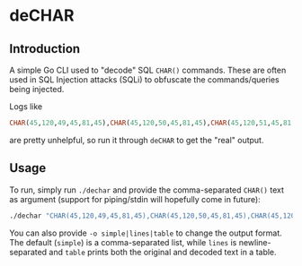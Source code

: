 # deCHAR

## Introduction

A simple Go CLI used to "decode" SQL `CHAR()` commands. These are often used in SQL Injection attacks (SQLi) to obfuscate the commands/queries being injected.

Logs like

```sql
CHAR(45,120,49,45,81,45),CHAR(45,120,50,45,81,45),CHAR(45,120,51,45,81,45),CHAR(45,120,52,45,81,45),CHAR(45,120,53,45,81,45),CHAR(45,120,54,45,81,45),CHAR(45,120,55,45,81,45),...
```

are pretty unhelpful, so run it through `deCHAR` to get the "real" output.

## Usage

To run, simply run `./dechar` and provide the comma-separated `CHAR()` text as argument (support for piping/stdin will hopefully come in future):

```bash
./dechar "CHAR(45,120,49,45,81,45),CHAR(45,120,50,45,81,45),CHAR(45,120,51,45,81,45)"
```

You can also provide `-o simple|lines|table` to change the output format. The default (`simple`) is a comma-separated list, while `lines` is newline-separated and `table` prints both the original and decoded text in a table.
